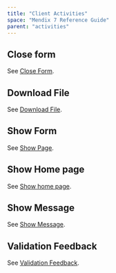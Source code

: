 ```yaml
---
title: "Client Activities"
space: "Mendix 7 Reference Guide"
parent: "activities"
---
```



## Close form

See [Close Form](close-form).

## Download File

See [Download File](download-file).

## Show Form

See [Show Page](show-page).

## Show Home page

See [Show home page](show-home-page).

## Show Message

See [Show Message](show-message).

## Validation Feedback

See [Validation Feedback](validation-feedback).
